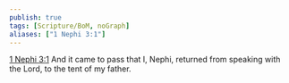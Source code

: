 ```yaml
---
publish: true
tags: [Scripture/BoM, noGraph]
aliases: ["1 Nephi 3:1"]
---
```

[1 Nephi 3:1](https://churchofjesuschrist.org/study/scriptures/bofm/1-ne/3?lang=eng&id=p1#p1) And it came to pass that I, Nephi, returned from speaking with the Lord, to the tent of my father.
